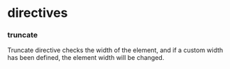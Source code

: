 # directives

### truncate
Truncate directive checks the width of the element, and if a custom width has been defined, the element width will be changed. 

